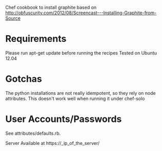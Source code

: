 Chef cookbook to install graphite based on http://obfuscurity.com/2012/08/Screencast---Installing-Graphite-from-Source

Requirements
============
Please run apt-get update before running the recipes
Tested on Ubuntu 12.04

Gotchas
=======
The python installations are not really idempotent, so they rely on node attributes. This doesn't work well when running it under chef-solo

User Accounts/Passwords
=======================
See attributes/defaults.rb. 

Server Available at https://_ip_of_the_server/ 

